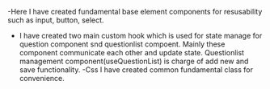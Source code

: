 -Here I have created fundamental base element components for resusability such as input, button, select.
- I have created two main custom hook which is used for state manage for question component snd questionlist compoent. Mainly these component communicate each other and update state. Questionlist management component(useQuestionList) is charge of add new and save functionality.
-Css
 I have created common fundamental class for convenience.